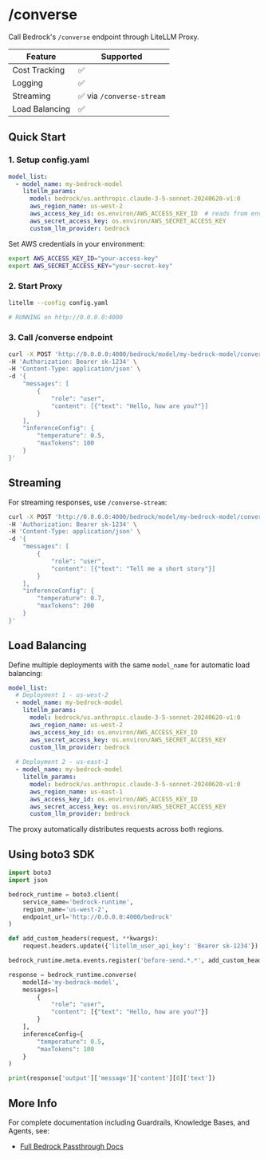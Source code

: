 # /converse

Call Bedrock's `/converse` endpoint through LiteLLM Proxy.

| Feature | Supported | 
|---------|-----------|
| Cost Tracking | ✅ |
| Logging | ✅ |
| Streaming | ✅ via `/converse-stream` |
| Load Balancing | ✅ |

## Quick Start

### 1. Setup config.yaml

```yaml showLineNumbers
model_list:
  - model_name: my-bedrock-model
    litellm_params:
      model: bedrock/us.anthropic.claude-3-5-sonnet-20240620-v1:0
      aws_region_name: us-west-2
      aws_access_key_id: os.environ/AWS_ACCESS_KEY_ID  # reads from environment
      aws_secret_access_key: os.environ/AWS_SECRET_ACCESS_KEY
      custom_llm_provider: bedrock
```

Set AWS credentials in your environment:

```bash showLineNumbers
export AWS_ACCESS_KEY_ID="your-access-key"
export AWS_SECRET_ACCESS_KEY="your-secret-key"
```

### 2. Start Proxy

```bash showLineNumbers
litellm --config config.yaml

# RUNNING on http://0.0.0.0:4000
```

### 3. Call /converse endpoint

```bash showLineNumbers
curl -X POST 'http://0.0.0.0:4000/bedrock/model/my-bedrock-model/converse' \
-H 'Authorization: Bearer sk-1234' \
-H 'Content-Type: application/json' \
-d '{
    "messages": [
        {
            "role": "user",
            "content": [{"text": "Hello, how are you?"}]
        }
    ],
    "inferenceConfig": {
        "temperature": 0.5,
        "maxTokens": 100
    }
}'
```

## Streaming

For streaming responses, use `/converse-stream`:

```bash showLineNumbers
curl -X POST 'http://0.0.0.0:4000/bedrock/model/my-bedrock-model/converse-stream' \
-H 'Authorization: Bearer sk-1234' \
-H 'Content-Type: application/json' \
-d '{
    "messages": [
        {
            "role": "user",
            "content": [{"text": "Tell me a short story"}]
        }
    ],
    "inferenceConfig": {
        "temperature": 0.7,
        "maxTokens": 200
    }
}'
```

## Load Balancing

Define multiple deployments with the same `model_name` for automatic load balancing:

```yaml showLineNumbers
model_list:
  # Deployment 1 - us-west-2
  - model_name: my-bedrock-model
    litellm_params:
      model: bedrock/us.anthropic.claude-3-5-sonnet-20240620-v1:0
      aws_region_name: us-west-2
      aws_access_key_id: os.environ/AWS_ACCESS_KEY_ID
      aws_secret_access_key: os.environ/AWS_SECRET_ACCESS_KEY
      custom_llm_provider: bedrock
  
  # Deployment 2 - us-east-1
  - model_name: my-bedrock-model
    litellm_params:
      model: bedrock/us.anthropic.claude-3-5-sonnet-20240620-v1:0
      aws_region_name: us-east-1
      aws_access_key_id: os.environ/AWS_ACCESS_KEY_ID
      aws_secret_access_key: os.environ/AWS_SECRET_ACCESS_KEY
      custom_llm_provider: bedrock
```

The proxy automatically distributes requests across both regions.

## Using boto3 SDK

```python showLineNumbers
import boto3
import json

bedrock_runtime = boto3.client(
    service_name='bedrock-runtime',
    region_name='us-west-2',
    endpoint_url='http://0.0.0.0:4000/bedrock'
)

def add_custom_headers(request, **kwargs):
    request.headers.update({'litellm_user_api_key': 'Bearer sk-1234'})

bedrock_runtime.meta.events.register('before-send.*.*', add_custom_headers)

response = bedrock_runtime.converse(
    modelId='my-bedrock-model',
    messages=[
        {
            "role": "user",
            "content": [{"text": "Hello, how are you?"}]
        }
    ],
    inferenceConfig={
        "temperature": 0.5,
        "maxTokens": 100
    }
)

print(response['output']['message']['content'][0]['text'])
```

## More Info

For complete documentation including Guardrails, Knowledge Bases, and Agents, see:
- [Full Bedrock Passthrough Docs](./pass_through/bedrock)

